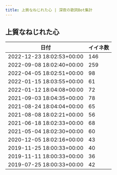 ```yaml
---
title: 上質なねじれた心 | 深夜の歌詞Bot集計
---
```

## 上質なねじれた心

|日付|イイネ数|
|-|-|
|2022-12-23 18:02:53+00:00|146|
|2022-09-08 18:02:40+00:00|259|
|2022-04-05 18:02:51+00:00|98|
|2022-01-15 18:03:55+00:00|61|
|2022-01-12 18:04:08+00:00|72|
|2021-09-03 18:04:35+00:00|78|
|2021-08-24 18:04:04+00:00|65|
|2021-08-08 18:02:21+00:00|56|
|2021-06-18 18:02:33+00:00|68|
|2021-05-04 18:02:30+00:00|60|
|2020-12-05 18:02:16+00:00|43|
|2019-11-25 18:00:33+00:00|40|
|2019-11-11 18:00:33+00:00|36|
|2019-07-25 18:00:33+00:00|42|
